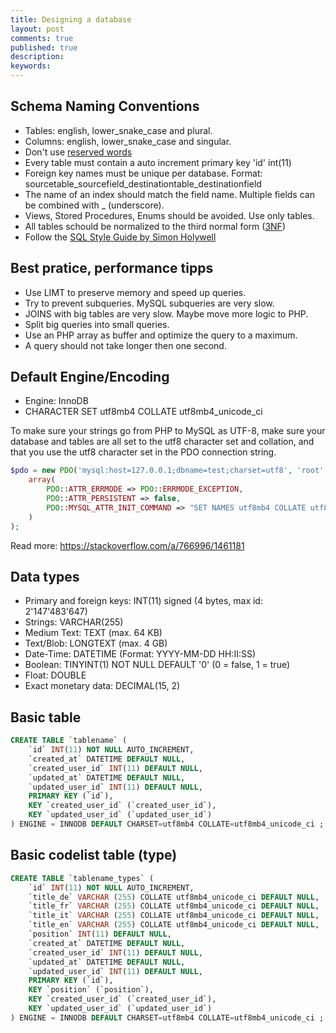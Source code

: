 ```yaml
---
title: Designing a database
layout: post
comments: true
published: true
description: 
keywords: 
---
```


## Schema Naming Conventions 

* Tables: english, lower_snake_case and plural.
* Columns: english, lower_snake_case and singular.
* Don't use [reserved words](http://dev.mysql.com/doc/refman/5.6/en/keywords.html)
* Every table must contain a auto increment primary key 'id' int(11)
* Foreign key names must be unique per database. Format: sourcetable_sourcefield_destinationtable_destinationfield
* The name of an index should match the field name. Multiple fields can be combined with _ (underscore).
* Views, Stored Procedures, Enums should be avoided. Use only tables.
* All tables schould be normalized to the third normal form ([3NF](https://en.wikipedia.org/wiki/Database_normalization))
* Follow the [SQL Style Guide by Simon Holywell](http://www.sqlstyle.guide/)

## Best pratice, performance tipps

* Use LIMT to preserve memory and speed up queries.
* Try to prevent subqueries. MySQL subqueries are very slow.
* JOINS with big tables are very slow. Maybe move more logic to PHP.
* Split big queries into small queries.
* Use an PHP array as buffer and optimize the query to a maximum.
* A query should not take longer then one second.

## Default Engine/Encoding

* Engine: InnoDB
* CHARACTER SET utf8mb4 COLLATE utf8mb4_unicode_ci

To make sure your strings go from PHP to MySQL as UTF-8, make sure your database and tables are all set to the utf8 character set and collation, and that you use the utf8 character set in the PDO connection string.

```php
$pdo = new PDO('mysql:host=127.0.0.1;dbname=test;charset=utf8', 'root', '',
    array(
        PDO::ATTR_ERRMODE => PDO::ERRMODE_EXCEPTION,
        PDO::ATTR_PERSISTENT => false,
        PDO::MYSQL_ATTR_INIT_COMMAND => "SET NAMES utf8mb4 COLLATE utf8mb4_unicode_ci"
    )
);
```

Read more: <https://stackoverflow.com/a/766996/1461181>

## Data types

* Primary and foreign keys: INT(11) signed (4 bytes, max id: 2'147'483'647)
* Strings: VARCHAR(255)
* Medium Text: TEXT (max. 64 KB)
* Text/Blob: LONGTEXT (max. 4 GB)
* Date-Time: DATETIME (Format: YYYY-MM-DD HH:II:SS)
* Boolean: TINYINT(1) NOT NULL DEFAULT '0' (0 = false, 1 = true)
* Float: DOUBLE
* Exact monetary data: DECIMAL(15, 2)

## Basic table

```sql
CREATE TABLE `tablename` (
    `id` INT(11) NOT NULL AUTO_INCREMENT,
    `created_at` DATETIME DEFAULT NULL,
    `created_user_id` INT(11) DEFAULT NULL,
    `updated_at` DATETIME DEFAULT NULL,
    `updated_user_id` INT(11) DEFAULT NULL,
    PRIMARY KEY (`id`),
    KEY `created_user_id` (`created_user_id`),
    KEY `updated_user_id` (`updated_user_id`)
) ENGINE = INNODB DEFAULT CHARSET=utf8mb4 COLLATE=utf8mb4_unicode_ci ;
```

## Basic codelist table (type)

```sql
CREATE TABLE `tablename_types` (
    `id` INT(11) NOT NULL AUTO_INCREMENT,
    `title_de` VARCHAR (255) COLLATE utf8mb4_unicode_ci DEFAULT NULL,
    `title_fr` VARCHAR (255) COLLATE utf8mb4_unicode_ci DEFAULT NULL,
    `title_it` VARCHAR (255) COLLATE utf8mb4_unicode_ci DEFAULT NULL,
    `title_en` VARCHAR (255) COLLATE utf8mb4_unicode_ci DEFAULT NULL,
    `position` INT(11) DEFAULT NULL,
    `created_at` DATETIME DEFAULT NULL,
    `created_user_id` INT(11) DEFAULT NULL,
    `updated_at` DATETIME DEFAULT NULL,
    `updated_user_id` INT(11) DEFAULT NULL,
    PRIMARY KEY (`id`),
    KEY `position` (`position`),
    KEY `created_user_id` (`created_user_id`),
    KEY `updated_user_id` (`updated_user_id`)
) ENGINE = INNODB DEFAULT CHARSET=utf8mb4 COLLATE=utf8mb4_unicode_ci ;
```

